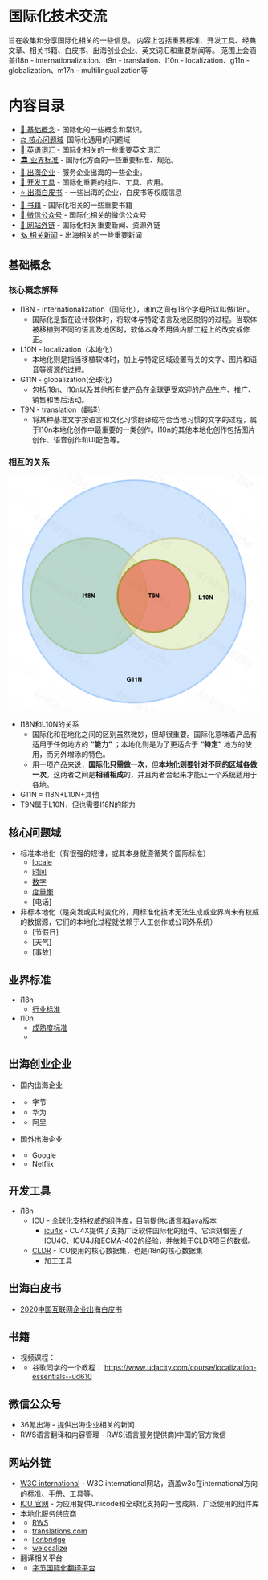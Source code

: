 # 国际化技术交流

旨在收集和分享国际化相关的一些信息。
内容上包括重要标准、开发工具、经典文章、相关书籍、白皮书、出海创业企业、英文词汇和重要新闻等。
范围上会涵盖i18n - internationalization、t9n - translation、l10n - localization、g11n - globalization、m17n - multilingualization等


# 内容目录
   * [🔭 基础概念](#基础概念) - 国际化的一些概念和常识。
   * [⚖️ 核心问题域](#核心问题域)-国际化通用的问题域
   * [📙 英语词汇](./i18nGlossary.md) - 国际化相关的一些重要英文词汇 
   * [🏛️ 业界标准](#业界标准) - 国际化方面的一些重要标准、规范。
   * [🏢 出海企业](#出海企业) - 服务企业出海的一些企业。
   * [🔨 开发工具](#开发工具) - 国际化重要的组件、工具、应用。
   * [⭐ 出海白皮书](#出海白皮书) - 一些出海的企业，白皮书等权威信息
   * [📘 书籍](#书籍) - 国际化相关的一些重要书籍
   * [💬 微信公众号](#微信公众号) - 国际化相关的微信公众号
   * [📎 网站外链](#网站外链) - 国际化相关重要新闻、资源外链
   * [🗞️ 相关新闻](./news.md) - 出海相关的一些重要新闻

## 基础概念
### 核心概念解释
* I18N - internationalization（国际化），i和n之间有18个字母所以叫做i18n。
  * 国际化是指在设计软体时，将软体与特定语言及地区脱钩的过程。当软体被移植到不同的语言及地区时，软体本身不用做内部工程上的改变或修正。
* L10N - localization（本地化） 
  * 本地化则是指当移植软体时，加上与特定区域设置有关的文字、图片和语音等资源的过程。 
* G11N - globalization(全球化)
  * 包括i18n、l10n以及其他所有使产品在全球更受欢迎的产品生产、推广、销售和售后活动。
* T9N - translation（翻译）
  * 将某种基准文字按语言和文化习惯翻译成符合当地习惯的文字的过程，属于l10n本地化创作中最重要的一类创作。l10n的其他本地化创作包括图片创作、语音创作和UI配色等。

### 相互的关系
![相关的关系](/image/relationship.png)
* I18N和L10N的关系
  * 国际化和在地化之间的区别虽然微妙，但却很重要。国际化意味着产品有适用于任何地方的 **“能力”** ；本地化则是为了更适合于 **“特定”** 地方的使用，而另外增添的特色。
  * 用一项产品来说，**国际化只需做一次**，但**本地化则要针对不同的区域各做一次**。这两者之间是**相辅相成**的，并且两者合起来才能让一个系统适用于各地。
*  G11N = I18N+L10N+其他
*  T9N属于L10N，但也需要I18N的能力
  
## 核心问题域
 * 标准本地化（有很强的规律，或其本身就遵循某个国际标准）
   * [locale](technology/problem_domain/standard/locale.md)
   * [时间](technology/problem_domain/standard/datetime.md)
   * [数字](technology/problem_domain/standard/number.md)
   * [度量衡](technology/problem_domain/standard/unit.md)
   * [电话]
 * 非标本地化（是突发或实时变化的，用标准化技术无法生成或业界尚未有权威的数据源，它们的本地化过程就依赖于人工创作或公司外系统）
   * [节假日]
   * [天气]
   * [事故]



## 业界标准
 * i18n
   * [行业标准](/technology/industry_standard.md)
 * l10n
   * [成熟度标准](https://blog.andovar.com/localization-maturity-model-how-does-your-company-measure-up)
   * 

## 出海创业企业
* 国内出海企业
* * 字节
* * 华为
* * 阿里

* 国外出海企业
* * Google
* * Netflix
   
## 开发工具
 * i18n
   * [ICU](https://github.com/unicode-org/icu) - 全球化支持权威的组件库，目前提供c语言和java版本
     * [icu4x](https://github.com/unicode-org/icu4x) - CU4X提供了支持广泛软件国际化的组件。它深刻借鉴了ICU4C、ICU4J和ECMA-402的经验，并依赖于CLDR项目的数据。
   * [CLDR](https://cldr.unicode.org/index) - ICU使用的核心数据集，也是i18n的核心数据集
     * 加工工具

## 出海白皮书
* [2020中国互联网企业出海白皮书](http://www.d-long.com/eWebEditor/uploadfile/2020062023345840113526.pdf)




## 书籍

* 视频课程：
* * 谷歌同学的一个教程： https://www.udacity.com/course/localization-essentials--ud610 

## 微信公众号
* 36氪出海 - 提供出海企业相关的新闻
* RWS语言翻译和内容管理 - RWS(语言服务提供商)中国的官方微信
  
## 网站外链
 * [W3C international](https://www.w3.org/blog/international/) - W3C international网站，涵盖w3c在international方向的标准、手册、工具等。
 * [ICU 官网](https://icu.unicode.org/) - 为应用提供Unicode和全球化支持的一套成熟、广泛使用的组件库
 * 本地化服务供应商
 * * [RWS](https://www.rws.com/cn/localization/)
 * * [translations.com](https://zh_cn.translations.com/)
 * * [lionbridge](https://www.lionbridge.com/zh-hans/)
 * * [welocalize](https://www.welocalize.com/zh-hans/)
 * 翻译相关平台
 * * [字节国际化翻译平台](https://www.volcengine.com/products/starling)